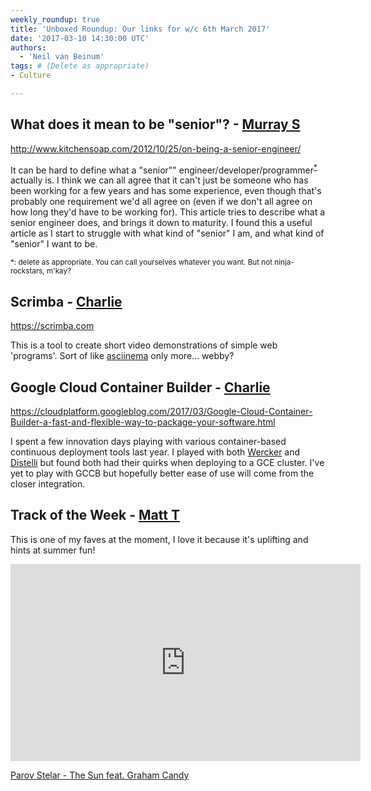 ```yaml
---
weekly_roundup: true
title: 'Unboxed Roundup: Our links for w/c 6th March 2017'
date: '2017-03-10 14:30:00 UTC'
authors:
  - 'Neil van Beinum'
tags: # (Delete as appropriate)
- Culture

---
```


## What does it mean to be "senior"? - [Murray S](/people#murray-steele)

http://www.kitchensoap.com/2012/10/25/on-being-a-senior-engineer/

It can be hard to define what a "senior"" engineer/developer/programmer<sup>[*](#fn-1)</sup>
actually is.  I think we can all agree that it can't just be someone who has 
been working for a few years and has some experience, even though that's 
probably one requirement we'd all agree on (even if we don't all agree on how
long they'd have to be working for).  This article tries to describe what a 
senior engineer does, and brings it down to maturity.  I found this a useful
article as I start to struggle with what kind of "senior" I am, and what kind 
of "senior" I want to be.

<small><a name="fn-1">*</a>: delete as appropriate. You can call yourselves whatever you want.  But not ninja-rockstars, m'kay?</small>

## Scrimba - [Charlie](/people#charlie-egan)

https://scrimba.com

This is a tool to create short video demonstrations of simple web 'programs'. Sort of like [asciinema](https://asciinema.org) only more... webby?

## Google Cloud Container Builder - [Charlie](/people#charlie-egan)

https://cloudplatform.googleblog.com/2017/03/Google-Cloud-Container-Builder-a-fast-and-flexible-way-to-package-your-software.html

I spent a few innovation days playing with various container-based continuous
deployment tools last year. I played with both [Wercker](http://www.wercker.com)
and [Distelli](https://www.distelli.com) but found both had their quirks when deploying
to a GCE cluster. I've yet to play with GCCB but hopefully better ease of use will
come from the closer integration.

## Track of the Week - [Matt T](/people#matt-turrell)

This is one of my faves at the moment, I love it because it's uplifting and hints at summer fun!
<iframe width="560" height="315" src="https://www.youtube.com/embed/YP_fUo9a_mg" frameborder="0" allowfullscreen></iframe>

[Parov Stelar - The Sun feat. Graham Candy](https://www.youtube.com/watch?v=YP_fUo9a_mg)


